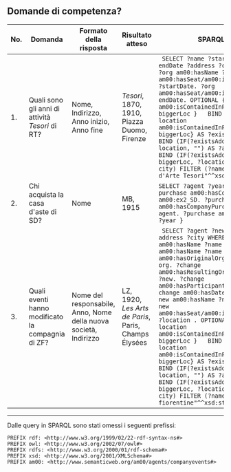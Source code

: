 ## Domande di competenza?

| No. | Domanda                                                                                                 | Formato della risposta                                           | Risultato atteso                                          | SPARQL                                                                                                                                                                                                                                                                                                                           |
|-----|---------------------------------------------------------------------------------------------------------|------------------------------------------------------------------|-----------------------------------------------------------|----------------------------------------------------------------------------------------------------------------------------------------------------------------------------------------------------------------------------------------------------------------------------------------------------------------------------------|
| 1.  | Quali sono gli anni di attività <i>Tesori</i> di RT?                                                    | Nome, Indirizzo, Anno inizio, Anno fine                          | <i>Tesori</i>, 1870, 1910, Piazza Duomo, Firenze          | ``` SELECT ?name ?startDate ?endDate ?address ?city WHERE { ?org am00:hasName ?name. ?org am00:hasSeat/am00:isActiveFrom ?startDate. ?org am00:hasSeat/am00:isActiveTo ?endDate. OPTIONAL { ?location am00:isContainedInPlace ?biggerLoc }   BIND (exists{?location am00:isContainedInPlace ?biggerLoc} AS ?existsAddress)   BIND (IF(?existsAddress, ?location, "") AS ?address)  BIND (IF(?existsAddress, ?biggerLoc, ?location) AS ?city) FILTER (?name="Galleria d'Arte Tesori"^^xsd:string) }```                                                                                                                                                                                                         |
| 2.  | Chi acquista la casa d'aste di SD?                                                                      | Nome                                                             | MB, 1915                                                  | ``` SELECT ?agent ?year WHERE { ?purchase am00:hasCompanySeller am00:ex2_SD. ?purchase am00:hasCompanyPurchaser ?agent. ?purchase am00:hasDate ?year } ```                                                                                                                                                                      |
| 3.  | Quali eventi hanno modificato la compagnia di ZF?                                                       | Nome del responsabile, Anno, Nome della nuova società, Indirizzo | LZ, 1920, <i>Les Arts de Paris</i>, Paris, Champs Élysées | ``` SELECT ?agent ?newName ?address ?city WHERE { ?org am00:hasName ?name . ?org am00:hasName ?name . ?change am00:hasOriginalOrganization ?org. ?change am00:hasResultingOrganization ?new. ?change am00:hasParticipant ?agent. ?change am00:hasDate ?year. ?new am00:hasName ?newName . ?new am00:hasSeat/am00:isLocatedIn ?location . OPTIONAL { ?location am00:isContainedInPlace ?biggerLoc }   BIND (exists{?location am00:isContainedInPlace ?biggerLoc} AS ?existsAddress)   BIND (IF(?existsAddress, ?location, "") AS ?address)  BIND (IF(?existsAddress, ?biggerLoc, ?location) AS ?city) FILTER (?name="Arti fiorentine"^^xsd:string) }```|

****

Dalle query in SPARQL sono stati omessi i seguenti prefissi:
```
PREFIX rdf: <http://www.w3.org/1999/02/22-rdf-syntax-ns#>
PREFIX owl: <http://www.w3.org/2002/07/owl#>
PREFIX rdfs: <http://www.w3.org/2000/01/rdf-schema#>
PREFIX xsd: <http://www.w3.org/2001/XMLSchema#>
PREFIX am00: <http://www.semanticweb.org/am00/agents/companyevents#>
```
